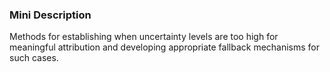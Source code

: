### Mini Description

Methods for establishing when uncertainty levels are too high for meaningful attribution and developing appropriate fallback mechanisms for such cases.
